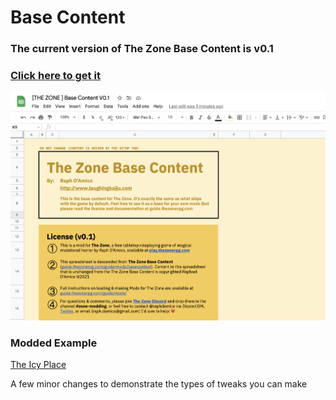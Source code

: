 # Base Content

### The current version of The Zone Base Content is v0.1
### [Click here to get it](https://docs.google.com/spreadsheets/d/1BS4btC1UNcmz3orID6nz_AM2BFF9685I0EcfTtpwb14/edit#gid=1132687058)

[![Some Alt Text](../images/mods/basecontent.png)](https://docs.google.com/spreadsheets/d/1BS4btC1UNcmz3orID6nz_AM2BFF9685I0EcfTtpwb14/edit#gid=1132687058)

### Modded Example 

[The Icy Place](https://docs.google.com/spreadsheets/d/1SAbXX0dpm8466eg_3VPZWia17RvS8maNyt5JyVTC6w0/edit#gid=1132687058)

A few minor changes to demonstrate the types of tweaks you can make